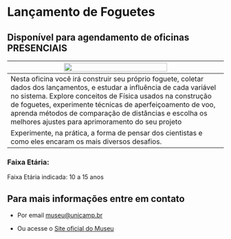 # Lançamento de Foguetes

## Disponível para agendamento de oficinas PRESENCIAIS

|<img src="lancabanner.png" width="70%" height="70%">|
|-----|
|Nesta oficina você irá construir seu próprio foguete, coletar dados dos lançamentos, e estudar a influência de cada variável no sistema. Explore conceitos de Física usados na construção de foguetes, experimente técnicas de aperfeiçoamento de voo, aprenda métodos de comparação de distâncias e escolha os melhores ajustes para aprimoramento do seu projeto|
|Experimente, na prática, a forma de pensar dos cientistas e como eles encaram os mais diversos desafios.|

### Faixa Etária:

Faixa Etária indicada: 10 a 15 anos


## Para mais informações entre em contato

* Por email museu@unicamp.br

* Ou acesse o [Site oficial do Museu](https://www.mc.unicamp.br/visite)
